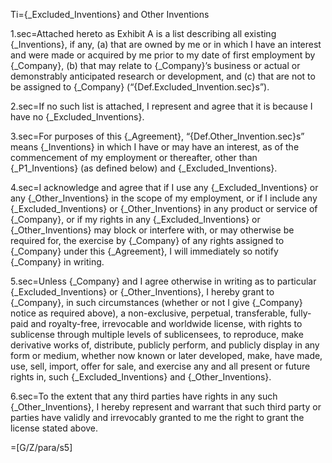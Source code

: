 Ti={_Excluded_Inventions} and Other Inventions

1.sec=Attached hereto as Exhibit A is a list describing all existing {_Inventions}, if any, (a) that are owned by me or in which I have an interest and were made or acquired by me prior to my date of first employment by {_Company}, (b) that may relate to {_Company}’s business or actual or demonstrably anticipated research or development, and (c) that are not to be assigned to {_Company} (“{Def.Excluded_Invention.sec}s”).

2.sec=If no such list is attached, I represent and agree that it is because I have no {_Excluded_Inventions}.

3.sec=For purposes of this {_Agreement}, “{Def.Other_Invention.sec}s” means {_Inventions} in which I have or may have an interest, as of the commencement of my employment or thereafter, other than {_P1_Inventions} (as defined below) and {_Excluded_Inventions}.

4.sec=I acknowledge and agree that if I use any {_Excluded_Inventions} or any {_Other_Inventions} in the scope of my employment, or if I include any {_Excluded_Inventions} or {_Other_Inventions} in any product or service of {_Company}, or if my rights in any {_Excluded_Inventions} or {_Other_Inventions} may block or interfere with, or may otherwise be required for, the exercise by {_Company} of any rights assigned to {_Company} under this {_Agreement}, I will immediately so notify {_Company} in writing.

5.sec=Unless {_Company} and I agree otherwise in writing as to particular {_Excluded_Inventions} or {_Other_Inventions}, I hereby grant to {_Company}, in such circumstances (whether or not I give {_Company} notice as required above), a non-exclusive, perpetual, transferable, fully-paid and royalty-free, irrevocable and worldwide license, with rights to sublicense through multiple levels of sublicensees, to reproduce, make derivative works of, distribute, publicly perform, and publicly display in any form or medium, whether now known or later developed, make, have made, use, sell, import, offer for sale, and exercise any and all present or future rights in, such {_Excluded_Inventions} and {_Other_Inventions}.

6.sec=To the extent that any third parties have rights in any such {_Other_Inventions}, I hereby represent and warrant that such third party or parties have validly and irrevocably granted to me the right to grant the license stated above.

=[G/Z/para/s5]
